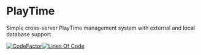 # PlayTime
Simple cross-server PlayTime management system with external and local database support

[![CodeFactor](https://www.codefactor.io/repository/github/negativekb/playtime/badge)](https://www.codefactor.io/repository/github/negativekb/playtime)[![Lines Of Code](https://tokei.rs/b1/github/NegativeKB/PlayTime?category=code)](https://github.com/NegativeKB/PlayTime)
